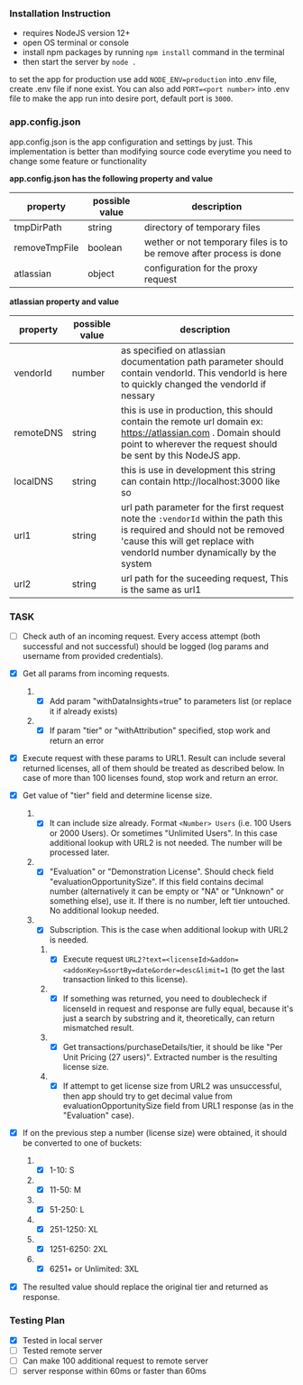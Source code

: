 ### Installation Instruction

- requires NodeJS version 12+
- open OS terminal or console
- install npm packages by running `npm install` command in the terminal
- then start the server by `node .`

to set the app for production use add `NODE_ENV=production` into .env file, create .env file if none exist. You can also add `PORT=<port number>` into .env file to make the app run into desire port, default port is `3000`.

### app.config.json

app.config.json is the app configuration and settings by just. This implementation is better than modifying source code everytime you need to change some feature or functionality

**app.config.json has the following property and value**

| property      | possible value | description                                                         |
| ------------- | -------------- | ------------------------------------------------------------------- |
| tmpDirPath    | string         | directory of temporary files                                        |
| removeTmpFile | boolean        | wether or not temporary files is to be remove after process is done |
| atlassian     | object         | configuration for the proxy request                                 |

**atlassian property and value**

| property  | possible value | description                                                                                                                                                                                          |
| --------- | -------------- | ---------------------------------------------------------------------------------------------------------------------------------------------------------------------------------------------------- |
| vendorId  | number         | as specified on atlassian documentation path parameter should contain vendorId. This vendorId is here to quickly changed the vendorId if nessary                                                     |
| remoteDNS | string         | this is use in production, this should contain the remote url domain ex: https://atlassian.com . Domain should point to wherever the request should be sent by this NodeJS app.                      |
| localDNS  | string         | this is use in development this string can contain http://localhost:3000 like so                                                                                                                     |
| url1      | string         | url path parameter for the first request note the `:vendorId` within the path this is required and should not be removed 'cause this will get replace with vendorId number dynamically by the system |
| url2      | string         | url path for the suceeding request, This is the same as url1                                                                                                                                         |

### TASK

- [ ] Check auth of an incoming request. Every access attempt (both successful and not successful) should be logged (log params and username from provided credentials).

- [x] Get all params from incoming requests.

  1. - [x] Add param "withDataInsights=true" to parameters list (or replace it if already exists)
  1. - [x] If param "tier" or "withAttribution" specified, stop work and return an error

- [x] Execute request with these params to URL1. Result can include several returned licenses, all of them should be treated as described below. In case of more than 100 licenses found, stop work and return an error.

- [x] Get value of "tier" field and determine license size.

  1. - [x] It can include size already. Format `<Number> Users` (i.e. 100 Users or 2000 Users). Or sometimes "Unlimited Users". In this case additional lookup with URL2 is not needed. The number will be processed later.
  1. - [x] "Evaluation" or "Demonstration License". Should check field "evaluationOpportunitySize". If this field contains decimal number (alternatively it can be empty or "NA" or "Unknown" or something else), use it. If there is no number, left tier untouched. No additional lookup needed.
  1. - [x] Subscription. This is the case when additional lookup with URL2 is needed.
     1. - [x] Execute request `URL2?text=<licenseId>&addon=<addonKey>&sortBy=date&order=desc&limit=1` (to get the last transaction linked to this license).
     1. - [x] If something was returned, you need to doublecheck if licenseId in request and response are fully equal, because it's just a search by substring and it, theoretically, can return mismatched result.
     1. - [x] Get transactions/purchaseDetails/tier, it should be like "Per Unit Pricing (27 users)". Extracted number is the resulting license size.
     1. - [x] If attempt to get license size from URL2 was unsuccessful, then app should try to get decimal value from evaluationOpportunitySize field from URL1 response (as in the "Evaluation" case).

- [x] If on the previous step a number (license size) were obtained, it should be converted to one of buckets:

  1. - [x] 1-10: S
  1. - [x] 11-50: M
  1. - [x] 51-250: L
  1. - [x] 251-1250: XL
  1. - [x] 1251-6250: 2XL
  1. - [x] 6251+ or Unlimited: 3XL

- [x] The resulted value should replace the original tier and returned as response.

### Testing Plan

- [x] Tested in local server
- [ ] Tested remote server
- [ ] Can make 100 additional request to remote server
- [ ] server response within 60ms or faster than 60ms
